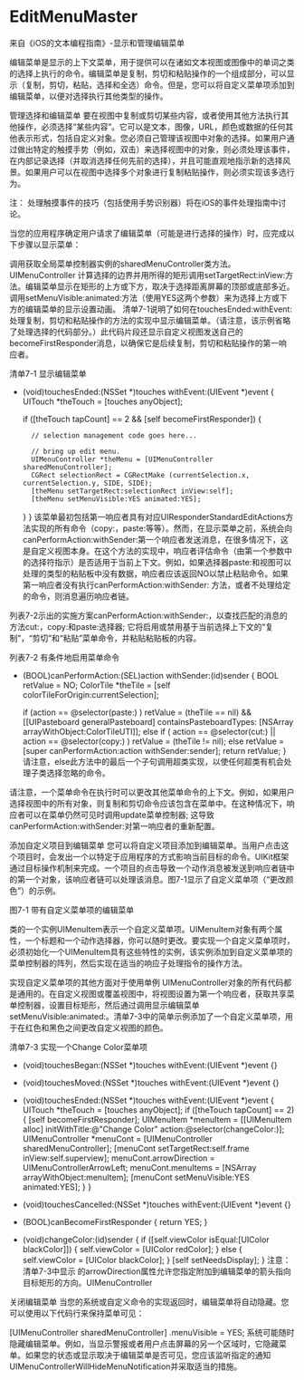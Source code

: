 # EditMenuMaster

来自《iOS的文本编程指南》-显示和管理编辑菜单

编辑菜单是显示的上下文菜单，用于提供可以在诸如文本视图或图像中的单词之类的选择上执行的命令。编辑菜单是复制，剪切和粘贴操作的一个组成部分，可以显示（复制，剪切，粘贴，选择和全选）命令。但是，您可以将自定义菜单项添加到编辑菜单，以便对选择执行其他类型的操作。

管理选择和编辑菜单
要在视图中复制或剪切某些内容，或者使用其他方法执行其他操作，必须选择“某些内容”。它可以是文本，图像，URL，颜色或数据的任何其他表示形式，包括自定义对象。您必须自己管理该视图中对象的选择。如果用户通过做出特定的触摸手势（例如，双击）来选择视图中的对象，则必须处理该事件，在内部记录选择（并取消选择任何先前的选择），并且可能直观地指示新的选择风景。如果用户可以在视图中选择多个对象进行复制粘贴操作，则必须实现该多选行为。

注：  处理触摸事件的技巧（包括使用手势识别器）将在iOS的事件处理指南中讨论。

当您的应用程序确定用户请求了编辑菜单（可能是进行选择的操作）时，应完成以下步骤以显示菜单：

调用获取全局菜单控制器实例的sharedMenuController类方法。 UIMenuController
计算选择的边界并用所得的矩形调用setTargetRect:inView:方法。编辑菜单显示在矩形的上方或下方，取决于选择距离屏幕的顶部或底部多近。
调用setMenuVisible:animated:方法（使用YES这两个参数）来为选择上方或下方的编辑菜单的显示设置动画。
清单7-1说明了如何在touchesEnded:withEvent:处理复制，剪切和粘贴操作的方法的实现中显示编辑菜单。（请注意，该示例省略了处理选择的代码部分。）此代码片段还显示自定义视图发送自己的becomeFirstResponder消息，以确保它是后续复制，剪切和粘贴操作的第一响应者。

清单7-1   显示编辑菜单
- (void)touchesEnded:(NSSet *)touches withEvent:(UIEvent *)event {
    UITouch *theTouch = [touches anyObject];
 
    if ([theTouch tapCount] == 2  && [self becomeFirstResponder]) {
 
        // selection management code goes here...
 
        // bring up edit menu.
        UIMenuController *theMenu = [UIMenuController sharedMenuController];
        CGRect selectionRect = CGRectMake (currentSelection.x, currentSelection.y, SIDE, SIDE);
        [theMenu setTargetRect:selectionRect inView:self];
        [theMenu setMenuVisible:YES animated:YES];
 
    }
}
该菜单最初包括第一响应者具有对应UIResponderStandardEditActions方法实现的所有命令（copy:，paste:等等）。然而，在显示菜单之前，系统会向canPerformAction:withSender:第一个响应者发送消息，在很多情况下，这是自定义视图本身。在这个方法的实现中，响应者评估命令（由第一个参数中的选择符指示）是否适用于当前上下文。例如，如果选择器paste:和视图可以处理的类型的粘贴板中没有数据，响应者应该返回NO以禁止粘贴命令。如果第一响应者没有执行canPerformAction:withSender: 方法，或者不处理给定的命令，则消息遍历响应者链。

列表7-2示出的实施方案canPerformAction:withSender:，以查找匹配的消息的方法cut:，copy:和paste:选择器; 它将启用或禁用基于当前选择上下文的“复制”，“剪切”和“粘贴”菜单命令，并粘贴粘贴板的内容。

列表7-2   有条件地启用菜单命令

- (BOOL)canPerformAction:(SEL)action withSender:(id)sender {
    BOOL retValue = NO;
    ColorTile *theTile = [self colorTileForOrigin:currentSelection];
 
    if (action == @selector(paste:) )
        retValue = (theTile == nil) &&
             [[UIPasteboard generalPasteboard] containsPasteboardTypes:
             [NSArray arrayWithObject:ColorTileUTI]];
    else if ( action == @selector(cut:) || action == @selector(copy:) )
        retValue = (theTile != nil);
    else
        retValue = [super canPerformAction:action withSender:sender];
    return retValue;
}
请注意，else此方法中的最后一个子句调用超类实现，以使任何超类有机会处理子类选择忽略的命令。

请注意，一个菜单命令在执行时可以更改其他菜单命令的上下文。例如，如果用户选择视图中的所有对象，则复制和剪切命令应该包含在菜单中。在这种情况下，响应者可以在菜单仍然可见时调用update菜单控制器; 这导致canPerformAction:withSender:对第一响应者的重新配置。

添加自定义项目到编辑菜单
您可以将自定义项目添加到编辑菜单。当用户点击这个项目时，会发出一个以特定于应用程序的方式影响当前目标的命令。UIKit框架通过目标操作机制来完成。一个项目的点击导致一个动作消息被发送到响应者链中的第一个对象，该响应者链可以处理该消息。图7-1显示了自定义菜单项（“更改颜色”）的示例。

图7-1   带有自定义菜单项的编辑菜单

类的一个实例UIMenuItem表示一个自定义菜单项。UIMenuItem对象有两个属性，一个标题和一个动作选择器，你可以随时更改。要实现一个自定义菜单项时，必须初始化一个UIMenuItem具有这些特性的实例，该实例添加到自定义菜单项的菜单控制器的阵列，然后实现在适当的响应子处理指令的操作方法。

实现自定义菜单项的其他方面对于使用单例 UIMenuController对象的所有代码都是通用的。在自定义视图或覆盖视图中，将视图设置为第一个响应者，获取共享菜单控制器，设置目标矩形，然后通过调用显示编辑菜单setMenuVisible:animated:。清单7-3中的简单示例添加了一个自定义菜单项，用于在红色和黑色之间更改自定义视图的颜色。

清单7-3   实现一个Change Color菜单项

- (void)touchesBegan:(NSSet *)touches withEvent:(UIEvent *)event {}
- (void)touchesMoved:(NSSet *)touches withEvent:(UIEvent *)event {}
- (void)touchesEnded:(NSSet *)touches withEvent:(UIEvent *)event {
    UITouch *theTouch = [touches anyObject];
    if ([theTouch tapCount] == 2) {
        [self becomeFirstResponder];
        UIMenuItem *menuItem = [[UIMenuItem alloc] initWithTitle:@"Change Color" action:@selector(changeColor:)];
        UIMenuController *menuCont = [UIMenuController sharedMenuController];
        [menuCont setTargetRect:self.frame inView:self.superview];
        menuCont.arrowDirection = UIMenuControllerArrowLeft;
        menuCont.menuItems = [NSArray arrayWithObject:menuItem];
        [menuCont setMenuVisible:YES animated:YES];
    }
}
- (void)touchesCancelled:(NSSet *)touches withEvent:(UIEvent *)event {}
 
- (BOOL)canBecomeFirstResponder { return YES; }
 
- (void)changeColor:(id)sender {
    if ([self.viewColor isEqual:[UIColor blackColor]]) {
        self.viewColor = [UIColor redColor];
    } else {
        self.viewColor = [UIColor blackColor];
    }
    [self setNeedsDisplay];
}
注意：清单7-3中显示 的arrowDirection属性允许您指定附加到编辑菜单的箭头指向目标矩形的方向。UIMenuController

关闭编辑菜单
当您的系统或自定义命令的实现返回时，编辑菜单将自动隐藏。您可以使用以下代码行来保持菜单可见：

[UIMenuController sharedMenuController] .menuVisible = YES;
系统可能随时隐藏编辑菜单。例如，当显示警报或者用户点击屏幕的另一个区域时，它隐藏菜单。如果您的状态或显示取决于编辑菜单是否可见，您应该监听指定的通知UIMenuControllerWillHideMenuNotification并采取适当的措施。
